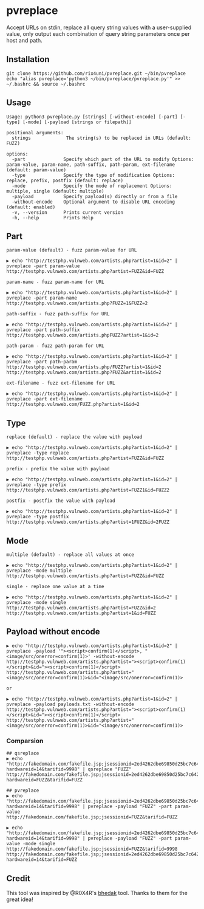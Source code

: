 # pvreplace
 
Accept URLs on stdin, replace all query string values with a user-supplied value, only output
each combination of query string parameters once per host and path.

## Installation
```
git clone https://github.com/rix4uni/pvreplace.git ~/bin/pvreplace
echo "alias pvreplace='python3 ~/bin/pvreplace/pvreplace.py'" >> ~/.bashrc && source ~/.bashrc
```

## Usage
```
Usage: python3 pvreplace.py [strings] [-without-encode] [-part] [-type] [-mode] [-payload [strings or filepath]]

positional arguments:
  strings             The string(s) to be replaced in URLs (default: FUZZ)

options:
  -part              Specify which part of the URL to modify Options: param-value, param-name, path-suffix, path-param, ext-filename (default: param-value)
  -type              Specify the type of modification Options: replace, prefix, postfix (default: replace)
  -mode              Specify the mode of replacement Options: multiple, single (default: multiple)
  -payload           Specify payload(s) directly or from a file
  -without-encode    Optional argument to disable URL encoding (default: enabled)
  -v, --version      Prints current version
  -h, --help         Prints Help
```

## Part
`param-value (default) - fuzz param-value for URL`
```
▶ echo "http://testphp.vulnweb.com/artists.php?artist=1&id=2" | pvreplace -part param-value
http://testphp.vulnweb.com/artists.php?artist=FUZZ&id=FUZZ
```

`param-name - fuzz param-name for URL`
```
▶ echo "http://testphp.vulnweb.com/artists.php?artist=1&id=2" | pvreplace -part param-name
http://testphp.vulnweb.com/artists.php?FUZZ=1&FUZZ=2
```

`path-suffix - fuzz path-suffix for URL`
```
▶ echo "http://testphp.vulnweb.com/artists.php?artist=1&id=2" | pvreplace -part path-suffix
http://testphp.vulnweb.com/artists.phpFUZZ?artist=1&id=2
```

`path-param - fuzz path-param for URL`
```
▶ echo "http://testphp.vulnweb.com/artists.php?artist=1&id=2" | pvreplace -part path-param
http://testphp.vulnweb.com/artists.php/FUZZ?artist=1&id=2
http://testphp.vulnweb.com/artists.php?FUZZ&artist=1&id=2
```

`ext-filename - fuzz ext-filename for URL`
```
▶ echo "http://testphp.vulnweb.com/artists.php?artist=1&id=2" | pvreplace -part ext-filename
http://testphp.vulnweb.com/FUZZ.php?artist=1&id=2
```

## Type
`replace (default) - replace the value with payload`
```
▶ echo "http://testphp.vulnweb.com/artists.php?artist=1&id=2" | pvreplace -type replace
http://testphp.vulnweb.com/artists.php?artist=FUZZ&id=FUZZ
```

`prefix - prefix the value with payload`
```
▶ echo "http://testphp.vulnweb.com/artists.php?artist=1&id=2" | pvreplace -type prefix
http://testphp.vulnweb.com/artists.php?artist=FUZZ1&id=FUZZ2
```

`postfix - postfix the value with payload`
```
▶ echo "http://testphp.vulnweb.com/artists.php?artist=1&id=2" | pvreplace -type postfix
http://testphp.vulnweb.com/artists.php?artist=1FUZZ&id=2FUZZ
```

## Mode
`multiple (default) - replace all values at once`
```
▶ echo "http://testphp.vulnweb.com/artists.php?artist=1&id=2" | pvreplace -mode multiple
http://testphp.vulnweb.com/artists.php?artist=FUZZ&id=FUZZ
```

`single - replace one value at a time`
```
▶ echo "http://testphp.vulnweb.com/artists.php?artist=1&id=2" | pvreplace -mode single
http://testphp.vulnweb.com/artists.php?artist=FUZZ&id=2
http://testphp.vulnweb.com/artists.php?artist=1&id=FUZZ
```

## Payload without encode
```
▶ echo "http://testphp.vulnweb.com/artists.php?artist=1&id=2" | pvreplace -payload '"><script>confirm(1)</script>, "<image/src/onerror=confirm(1)>' -without-encode
http://testphp.vulnweb.com/artists.php?artist="><script>confirm(1)</script>&id="><script>confirm(1)</script>
http://testphp.vulnweb.com/artists.php?artist="<image/src/onerror=confirm(1)>&id="<image/src/onerror=confirm(1)>

or

▶ echo "http://testphp.vulnweb.com/artists.php?artist=1&id=2" | pvreplace -payload payloads.txt -without-encode
http://testphp.vulnweb.com/artists.php?artist="><script>confirm(1)</script>&id="><script>confirm(1)</script>
http://testphp.vulnweb.com/artists.php?artist="<image/src/onerror=confirm(1)>&id="<image/src/onerror=confirm(1)>
```

### Comparsion
```
## qsreplace
▶ echo "http://fakedomain.com/fakefile.jsp;jsessionid=2ed4262dbe69850d25bc7c6424ba59db?hardwareid=14&tarifid=9998" | qsreplace "FUZZ"
http://fakedomain.com/fakefile.jsp;jsessionid=2ed4262dbe69850d25bc7c6424ba59db?hardwareid=FUZZ&tarifid=FUZZ

## pvreplace
▶ echo "http://fakedomain.com/fakefile.jsp;jsessionid=2ed4262dbe69850d25bc7c6424ba59db?hardwareid=14&tarifid=9998" | pvreplace -payload "FUZZ" -part param-value
http://fakedomain.com/fakefile.jsp;jsessionid=FUZZ&tarifid=FUZZ

▶ echo "http://fakedomain.com/fakefile.jsp;jsessionid=2ed4262dbe69850d25bc7c6424ba59db?hardwareid=14&tarifid=9998" | pvreplace -payload "FUZZ" -part param-value -mode single
http://fakedomain.com/fakefile.jsp;jsessionid=FUZZ&tarifid=9998
http://fakedomain.com/fakefile.jsp;jsessionid=2ed4262dbe69850d25bc7c6424ba59db?hardwareid=14&tarifid=FUZZ
```

## Credit
This tool was inspired by @R0X4R's [bhedak](https://github.com/R0X4R/bhedak) tool. Thanks to them for the great idea!
